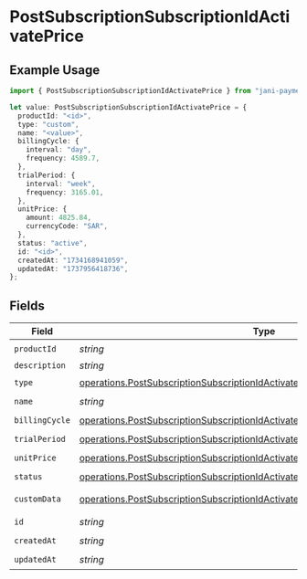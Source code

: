# PostSubscriptionSubscriptionIdActivatePrice

## Example Usage

```typescript
import { PostSubscriptionSubscriptionIdActivatePrice } from "jani-payments/models/operations";

let value: PostSubscriptionSubscriptionIdActivatePrice = {
  productId: "<id>",
  type: "custom",
  name: "<value>",
  billingCycle: {
    interval: "day",
    frequency: 4589.7,
  },
  trialPeriod: {
    interval: "week",
    frequency: 3165.01,
  },
  unitPrice: {
    amount: 4825.84,
    currencyCode: "SAR",
  },
  status: "active",
  id: "<id>",
  createdAt: "1734168941059",
  updatedAt: "1737956418736",
};
```

## Fields

| Field                                                                                                                                                                              | Type                                                                                                                                                                               | Required                                                                                                                                                                           | Description                                                                                                                                                                        |
| ---------------------------------------------------------------------------------------------------------------------------------------------------------------------------------- | ---------------------------------------------------------------------------------------------------------------------------------------------------------------------------------- | ---------------------------------------------------------------------------------------------------------------------------------------------------------------------------------- | ---------------------------------------------------------------------------------------------------------------------------------------------------------------------------------- |
| `productId`                                                                                                                                                                        | *string*                                                                                                                                                                           | :heavy_check_mark:                                                                                                                                                                 | N/A                                                                                                                                                                                |
| `description`                                                                                                                                                                      | *string*                                                                                                                                                                           | :heavy_minus_sign:                                                                                                                                                                 | N/A                                                                                                                                                                                |
| `type`                                                                                                                                                                             | [operations.PostSubscriptionSubscriptionIdActivateSubscriptionType](../../models/operations/postsubscriptionsubscriptionidactivatesubscriptiontype.md)                             | :heavy_check_mark:                                                                                                                                                                 | N/A                                                                                                                                                                                |
| `name`                                                                                                                                                                             | *string*                                                                                                                                                                           | :heavy_check_mark:                                                                                                                                                                 | N/A                                                                                                                                                                                |
| `billingCycle`                                                                                                                                                                     | [operations.PostSubscriptionSubscriptionIdActivateSubscriptionBillingCycle](../../models/operations/postsubscriptionsubscriptionidactivatesubscriptionbillingcycle.md)             | :heavy_check_mark:                                                                                                                                                                 | N/A                                                                                                                                                                                |
| `trialPeriod`                                                                                                                                                                      | [operations.PostSubscriptionSubscriptionIdActivateTrialPeriod](../../models/operations/postsubscriptionsubscriptionidactivatetrialperiod.md)                                       | :heavy_check_mark:                                                                                                                                                                 | N/A                                                                                                                                                                                |
| `unitPrice`                                                                                                                                                                        | [operations.PostSubscriptionSubscriptionIdActivateUnitPrice](../../models/operations/postsubscriptionsubscriptionidactivateunitprice.md)                                           | :heavy_check_mark:                                                                                                                                                                 | N/A                                                                                                                                                                                |
| `status`                                                                                                                                                                           | [operations.PostSubscriptionSubscriptionIdActivateSubscriptionResponse200Status](../../models/operations/postsubscriptionsubscriptionidactivatesubscriptionresponse200status.md)   | :heavy_check_mark:                                                                                                                                                                 | N/A                                                                                                                                                                                |
| `customData`                                                                                                                                                                       | [operations.PostSubscriptionSubscriptionIdActivateSubscriptionResponseCustomData](../../models/operations/postsubscriptionsubscriptionidactivatesubscriptionresponsecustomdata.md) | :heavy_minus_sign:                                                                                                                                                                 | Any valid JSON value                                                                                                                                                               |
| `id`                                                                                                                                                                               | *string*                                                                                                                                                                           | :heavy_check_mark:                                                                                                                                                                 | N/A                                                                                                                                                                                |
| `createdAt`                                                                                                                                                                        | *string*                                                                                                                                                                           | :heavy_check_mark:                                                                                                                                                                 | N/A                                                                                                                                                                                |
| `updatedAt`                                                                                                                                                                        | *string*                                                                                                                                                                           | :heavy_check_mark:                                                                                                                                                                 | N/A                                                                                                                                                                                |